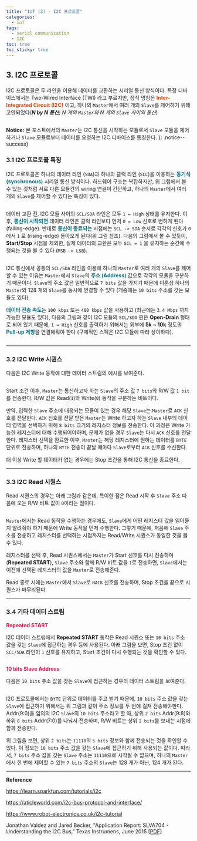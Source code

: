 ```yaml
---
title: "IoT (3) - I2C 프로토콜"
categories:
  - IoT
tags:
  - serial communication
  - I2C
toc: true
toc_sticky: true
---
```


## 3. I2C 프로토콜

I2C 프로토콜은 두 라인을 이용해 데이터를 교환하는 시리얼 통신 방식이다. 특정 디바이스에서는 Two-Wired Interface (TWI) 라고 부르지만, 정식 명칭은 <span style="color:#E84A08"><b>Inter-Integrated Circuit (I2C)</b></span> 이고, 하나의 `Master`에서 여러 개의 `Slave`를 제어하기 위해 고안되었다(***N by N 통신;*** *N 개의 `Master`와 N 개의 `Slave` 사이의 통신*)

<figure style="width: 100%">
  <img src="{{ site.url }}{{ site.baseurl }}/assets/images/i2c-fig-1.png" alt="">
</figure>

**Notice:** 본 포스트에서의 `Master`는 I2C 통신을 시작하는 모듈로서 `Slave` 모듈을 제어하거나 `Slave` 모듈로부터 데이터를 요청하는 I2C 디바이스를 통칭한다.
{: .notice--success}


### 3.1 I2C 프로토콜 특징

I2C 프로토콜은 하나의 데이터 라인 (`SDA`)과 하나의 클럭 라인 (`SCL`)을 이용하는  <span style="color:#057085"><b>동기식 (synchronous)</b></span> 시리얼 통신 방식이다. 하드웨어 구조는 복잡하지만, 위 그림에서 볼 수 있는 것처럼 서로 다른 모듈간의 wiring 연결이 간단하고, 하나의 `Master`에서 여러 개의 `Slave`를 제어할 수 있다는 특징이 있다.

<figure style="width: 100%">
  <img src="{{ site.url }}{{ site.baseurl }}/assets/images/i2c-fig-2.png" alt="">
</figure>

데이터 교환 전, I2C 모듈 사이의 `SCL/SDA` 라인은 모두 `1 = High` 상태를 유지한다. 이후, <span style="color:#057085"><b>통신이 시작되면</b></span> 데이터 라인은 클럭 라인보다 먼저 `0 = Low` 신호로 변하게 된다 (falling-edge). 반대로 <span style="color:#057085"><b>통신이 종료되는</b></span> 시점에는 `SCL -> SDA` 순서로 각각의 신호가 `0` 에서 `1` 로 (rising-edge) 돌아오게 된다(위 그림 참조). 다음의 그림에서 볼 수 있듯이, **Start/Stop** 시점을 제외한, 실제 데이터의 교환은 모두 `SCL = 1` 을 유지하는 순간에 수행되는 것을 볼 수 있다 (`MSB -> LSB`).

<figure style="width: 100%">
  <img src="{{ site.url }}{{ site.baseurl }}/assets/images/i2c-fig-3.png" alt="">
</figure>

I2C 통신에서 공통의 `SCL/SDA` 라인을 이용해 하나의 `Master`로 여러 개의 `Slave`를 제어할 수 있는 이유는 `Master`에서 `Slave`의 <span style="color:#057085"><b>주소 (Address)</b></span> 값으로 각각의 모듈을 구분하기 때문이다. `Slave`의 주소 값은 일반적으로 `7 bits` 값을 가지기 때문에 이론상 하나의 `Master`와 128 개의 `Slave`를 동시에 연결할 수 있다 (개중에는 `10 bits` 주소를 갖는 모듈도 있다).

<span style="color:#057085"><b>데이터 전송 속도</b></span>는 `100 kbps` 또는 `400 kbps` 값을 사용하고 (최근에는 `3.4 Mbps` 까지 가능한 모듈도 있다), 다음의 그림과 같이 I2C 모듈의 `SCL/SDA` 핀은  **Open-Drain** 형태로 되어 있기 때문에, `1 = High` 신호를 출력하기 위해서는 외부에 **5k ~ 10k** 정도의 <span style="color:#057085"><b>Pull-up 저항</b></span>을 연결해줘야 한다 (구체적인 스펙은 I2C 모듈에 따라 상이하다).

<figure style="width: 100%">
  <img src="{{ site.url }}{{ site.baseurl }}/assets/images/i2c-fig-3p5.png" alt="">
</figure>

---

### 3.2 I2C Write 시퀀스

다음은 I2C Write 동작에 대한 데이터 스트림의 예시를 보여준다.

<figure style="width: 100%">
  <img src="{{ site.url }}{{ site.baseurl }}/assets/images/i2c-fig-4.png" alt="">
</figure>

Start 조건 이후, `Master`는 통신하고자 하는 `Slave`의 주소 값 `7 bits`와 R/W 값 `1 bit`를 전송한다. R/W 값은 Read(`1`)와 Write(`0`) 동작을 구분하는 비트이다.

만약, 입력한 `Slave` 주소에 대응되는 모듈이 있는 경우 해당 `Slave`는 `Master`로 `ACK` 신호를 전달한다. `ACK` 신호를 전달 받은 `Master`는 Write 하고자 하는 `Slave` 내부의 데이터 영역을 선택하기 위해 `8 bits` 크기의 레지스터 정보를 전송한다. 이 과정은 Write 가능한 레지스터에 대해 수행되어야하며, 문제가 없을 경우 `Slave`는 다시 `ACK` 신호를 전달한다. 레지스터 선택을 완료한 이후, `Master`는 해당 레지스터에 원하는 데이터를 `BYTE` 단위로 전송하며, 하나의 `BYTE` 전송이 끝날 때마다 `Slave`로부터 `ACK` 신호를 수신한다.

더 이상 Write 할 데이터가 없는 경우에는 Stop 조건을 통해 I2C 통신을 종료한다.

---

### 3.3 I2C Read 시퀀스

Read 시퀀스의 경우는 아래 그림과 같은데, 특이한 점은 Read 시작 후 `Slave` 주소 다음에 오는 R/W 비트 값이 `0`이라는 점이다.

<figure style="width: 100%">
  <img src="{{ site.url }}{{ site.baseurl }}/assets/images/i2c-fig-5.png" alt="">
</figure>

`Master`에서는 Read 동작을 수행하는 경우에도, `Slave`에게 어떤 레지스터 값을 읽어올지 알려줘야 하기 때문에 Write 동작을 먼저 수행한다. 그렇기 때문에, 처음에 `Slave` 주소를 전송하고 레지스터를 선택하는 시점까지는 Read/Write 시퀀스가 동일한 것을 볼 수 있다.

레지스터를 선택 후, Read 시퀀스에서는 `Master`가 Start 신호를 다시 전송하며(**Repeated START**), `Slave` 주소와 함께 R/W 비트 값을 `1`로 전송하면, `Slave`에서는 이전에 선택된 레지스터의 값을 `Master`로 전송해준다.

Read 종료 시에는 `Master`에서 `Slave`로 `NACK` 신호를 전송하며, Stop 조건을 끝으로 시퀀스가 마무리된다.

---

### 3.4 기타 데이터 스트림

<span style="color:#F51050"><b>Repeated START</b></span>

I2C 데이터 스트림에서 **Repeated START** 동작은 Read 시퀀스 또는 `10 bits` 주소 값을 갖는 `Slave`에 접근하는 경우 등에 사용된다. 아래 그림을 보면, Stop 조건 없이 `SCL/SDA` 라인이 `1` 신호를 유지하고, Start 조건이 다시 수행되는 것을 확인할 수 있다. 

<figure style="width: 100%">
  <img src="{{ site.url }}{{ site.baseurl }}/assets/images/i2c-fig-7.png" alt="">
</figure>

<span style="color:#F51050"><b>10 bits Slave Address</b></span>

다음은 `10 bits` 주소 값을 갖는 `Slave`에 접근하는 경우의 데이터 스트림을 보여준다.

<figure style="width: 100%">
  <img src="{{ site.url }}{{ site.baseurl }}/assets/images/i2c-fig-6.png" alt="">
</figure>

I2C 프로토콜에서는 `BYTE` 단위로 데이터를 주고 받기 때문에, `10 bits` 주소 값을 갖는 `Slave`에 접근하기 위해서는 위 그림과 같이 주소 정보를 두 번에 걸쳐 전송해야한다. Addr(9:0)을 임의의 I2C `Slave`의 `10 bits` 주소라고 할 때, 상위 `2 bits` Addr(9:8)와 하위 `8 bits` Addr(7:0)를 나눠서 전송하며, R/W 비트는 상위 `2 bits`를 보내는 시점에 함께 전송한다.

위 그림을 보면, 상위 `2 bits`는 `11110`의 `5 bits` 정보와 함께 전송되는 것을 확인할 수 있다. 이 정보는 `10 bits` 주소 값을 갖는 `Slave`에 접근하기 위해 사용되는 값이다. 따라서, `7 bits` 주소 값을 갖는 `Slave` 주소는 `11110`으로 시작될 수 없으며, 하나의 `Master`에서 한 번에 제어할 수 있는 `7 bits` 주소의 `Slave`는 128 개가 아닌, 124 개가 된다.

---

**Reference**

https://learn.sparkfun.com/tutorials/i2c

https://aticleworld.com/i2c-bus-protocol-and-interface/

https://www.robot-electronics.co.uk/i2c-tutorial

Jonathan Valdez and Jared Becker, "Application Report: SLVA704 - Understanding the I2C Bus," Texas Instrumens, June 2015 [[PDF]](/assets/papers/slva704.pdf)